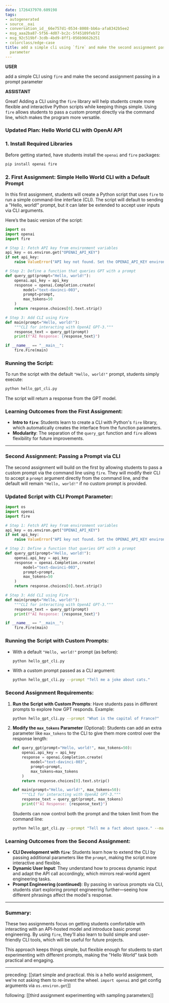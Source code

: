 ```yaml
---
date: 1726437970.609198
tags:
- autogenerated
- source__oai
- conversation_id__66e757d1-0534-8008-bb6a-afa8342b5ee2
- msg_aaa2ba87-5f56-4d07-bc2c-5f45109feb72
- msg_92c519bf-3cdb-4bd9-8ff1-056b9662b251
- colorclass/edge-case
title: add a simple cli using `fire` and make the second assignment passing in a prompt
  parameter
---
```


**USER**

add a simple CLI using `fire` and make the second assignment passing in a prompt parameter


**ASSISTANT**

Great! Adding a CLI using the `fire` library will help students create more flexible and interactive Python scripts while keeping things simple. Using `fire` allows students to pass a custom prompt directly via the command line, which makes the program more versatile.

### **Updated Plan: Hello World CLI with OpenAI API**

### 1. **Install Required Libraries**

Before getting started, have students install the `openai` and `fire` packages:
```bash
pip install openai fire
```

### 2. **First Assignment: Simple Hello World CLI with a Default Prompt**

In this first assignment, students will create a Python script that uses `fire` to run a simple command-line interface (CLI). The script will default to sending a "Hello, world!" prompt, but it can later be extended to accept user inputs via CLI arguments.

Here’s the basic version of the script:

```python
import os
import openai
import fire

# Step 1: Fetch API key from environment variables
api_key = os.environ.get("OPENAI_API_KEY")
if not api_key:
    raise ValueError("API key not found. Set the OPENAI_API_KEY environment variable.")

# Step 2: Define a function that queries GPT with a prompt
def query_gpt(prompt="Hello, world!"):
    openai.api_key = api_key
    response = openai.Completion.create(
        model="text-davinci-003",
        prompt=prompt,
        max_tokens=50
    )
    return response.choices[0].text.strip()

# Step 3: Add CLI using Fire
def main(prompt="Hello, world!"):
    """CLI for interacting with OpenAI GPT-3."""
    response_text = query_gpt(prompt)
    print(f"AI Response: {response_text}")

if __name__ == "__main__":
    fire.Fire(main)
```

### **Running the Script**:

To run the script with the default `"Hello, world!"` prompt, students simply execute:

```bash
python hello_gpt_cli.py
```

The script will return a response from the GPT model.

### **Learning Outcomes from the First Assignment**:
- **Intro to `fire`**: Students learn to create a CLI with Python's `fire` library, which automatically creates the interface from the function parameters.
- **Modularity**: The separation of the `query_gpt` function and `fire` allows flexibility for future improvements.

---

### **Second Assignment: Passing a Prompt via CLI**

The second assignment will build on the first by allowing students to pass a custom prompt via the command line using `fire`. They will modify their CLI to accept a `prompt` argument directly from the command line, and the default will remain `"Hello, world!"` if no custom prompt is provided.

### **Updated Script with CLI Prompt Parameter**:

```python
import os
import openai
import fire

# Step 1: Fetch API key from environment variables
api_key = os.environ.get("OPENAI_API_KEY")
if not api_key:
    raise ValueError("API key not found. Set the OPENAI_API_KEY environment variable.")

# Step 2: Define a function that queries GPT with a prompt
def query_gpt(prompt="Hello, world!"):
    openai.api_key = api_key
    response = openai.Completion.create(
        model="text-davinci-003",
        prompt=prompt,
        max_tokens=50
    )
    return response.choices[0].text.strip()

# Step 3: Add CLI using Fire
def main(prompt="Hello, world!"):
    """CLI for interacting with OpenAI GPT-3."""
    response_text = query_gpt(prompt)
    print(f"AI Response: {response_text}")

if __name__ == "__main__":
    fire.Fire(main)
```

### **Running the Script with Custom Prompts**:

- With a default `"Hello, world!"` prompt (as before):
  ```bash
  python hello_gpt_cli.py
  ```

- With a custom prompt passed as a CLI argument:
  ```bash
  python hello_gpt_cli.py --prompt "Tell me a joke about cats."
  ```

### **Second Assignment Requirements**:
1. **Run the Script with Custom Prompts**: Have students pass in different prompts to explore how GPT responds. Example:
   ```bash
   python hello_gpt_cli.py --prompt "What is the capital of France?"
   ```

2. **Modify the `max_tokens` Parameter** (Optional): Students can add an extra parameter like `max_tokens` to the CLI to give them more control over the response length:
   ```python
   def query_gpt(prompt="Hello, world!", max_tokens=50):
       openai.api_key = api_key
       response = openai.Completion.create(
           model="text-davinci-003",
           prompt=prompt,
           max_tokens=max_tokens
       )
       return response.choices[0].text.strip()

   def main(prompt="Hello, world!", max_tokens=50):
       """CLI for interacting with OpenAI GPT-3."""
       response_text = query_gpt(prompt, max_tokens)
       print(f"AI Response: {response_text}")
   ```

   Students can now control both the prompt and the token limit from the command line:
   ```bash
   python hello_gpt_cli.py --prompt "Tell me a fact about space." --max_tokens 20
   ```

### **Learning Outcomes from the Second Assignment**:
- **CLI Development with `fire`**: Students learn how to extend the CLI by passing additional parameters like the `prompt`, making the script more interactive and flexible.
- **Dynamic User Input**: They understand how to process dynamic input and adapt the API call accordingly, which mirrors real-world agent engineering tasks.
- **Prompt Engineering (continued)**: By passing in various prompts via CLI, students start exploring prompt engineering further—seeing how different phrasings affect the model's response.

---

### **Summary**:
These two assignments focus on getting students comfortable with interacting with an API-hosted model and introduce basic prompt engineering. By using `fire`, they’ll also learn to build simple and user-friendly CLI tools, which will be useful for future projects. 

This approach keeps things simple, but flexible enough for students to start experimenting with different prompts, making the "Hello World" task both practical and engaging.


---

preceding: [[start simple and practical. this is a hello world assignment, we're not asking them to re-invent the wheel. `import openai` and get config arguments via `os.environ.get`]]  


following: [[third assignment experimenting with sampling parameters]]